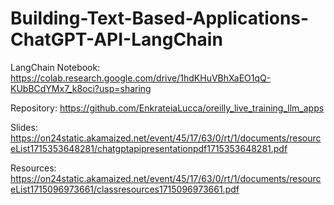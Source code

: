 # Building-Text-Based-Applications-ChatGPT-API-LangChain

LangChain Notebook:
  https://colab.research.google.com/drive/1hdKHuVBhXaEO1qQ-KUbBCdYMx7_k8oci?usp=sharing   
  
Repository: 
  https://github.com/EnkrateiaLucca/oreilly_live_training_llm_apps
  
Slides:  
  https://on24static.akamaized.net/event/45/17/63/0/rt/1/documents/resourceList1715353648281/chatgptapipresentationpdf1715353648281.pdf
  
Resources:
  https://on24static.akamaized.net/event/45/17/63/0/rt/1/documents/resourceList1715096973661/classresources1715096973661.pdf
